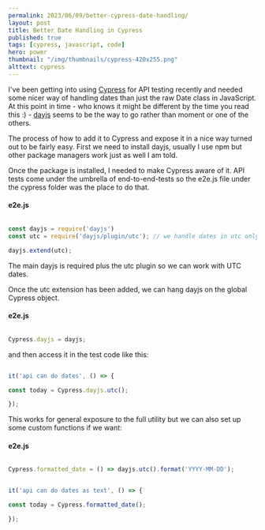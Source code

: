 ```yaml
---
permalink: 2023/06/09/better-cypress-date-handling/
layout: post
title: Better Date Handling in Cypress
published: true
tags: [cypress, javascript, code]
hero: power
thumbnail: "/img/thumbnails/cypress-420x255.png"
alttext: cypress
---
```


I've been getting into using [Cypress](https://cypress.io) for API testing recently and needed some nicer way of handling dates than just the raw Date class in JavaScript.
At this point in time - who knows it might be different by the time you read this :) - [dayjs](https://day.js.org) seems to be the way to go rather than moment or one of the others.

The process of how to add it to Cypress and expose it in a nice way turned out to be fairly easy. First we need to install dayjs, usually I use npm but other
package managers work just as well I am told.

Once the package is installed, I needed to make Cypress aware of it. API tests come under the umbrella of end-to-end-tests so the e2e.js file under the cypress folder was the place to
do that.

#### e2e.js

```javascript

const dayjs = require('dayjs')
const utc = require('dayjs/plugin/utc'); // we handle dates in utc only

dayjs.extend(utc);

```

The main dayjs is required plus the utc plugin so we can work with UTC dates.

Once the utc extension has been added, we can hang dayjs on the global Cypress object.

#### e2e.js

```javascript

Cypress.dayjs = dayjs;

```

and then access it in the test code like this:

```javascript

it('api can do dates', () => {

const today = Cypress.dayjs.utc();

});

```

This works for general exposure to the full utility but we can also set up some custom functions if we want:

#### e2e.js

```javascript

Cypress.formatted_date = () => dayjs.utc().format('YYYY-MM-DD');

```

```javascript

it('api can do dates as text', () => {

const today = Cypress.formatted_date();

});

```
